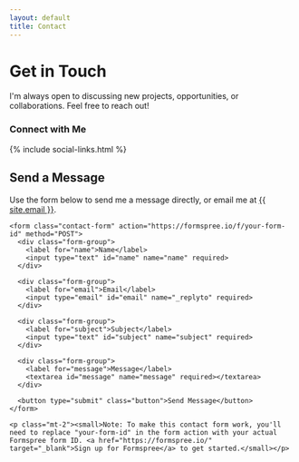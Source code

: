 ```yaml
---
layout: default
title: Contact
---
```


<div class="section">
  <h1 class="section-title">Get in Touch</h1>
  
  <p>I'm always open to discussing new projects, opportunities, or collaborations. Feel free to reach out!</p>
  
  <div class="card mb-3">
    <h3 class="mb-2">Connect with Me</h3>
    {% include social-links.html %}
  </div>
  
  <div class="section">
    <h2 class="section-title">Send a Message</h2>
    <p>Use the form below to send me a message directly, or email me at <a href="mailto:{{ site.email }}">{{ site.email }}</a>.</p>
    
    <form class="contact-form" action="https://formspree.io/f/your-form-id" method="POST">
      <div class="form-group">
        <label for="name">Name</label>
        <input type="text" id="name" name="name" required>
      </div>
      
      <div class="form-group">
        <label for="email">Email</label>
        <input type="email" id="email" name="_replyto" required>
      </div>
      
      <div class="form-group">
        <label for="subject">Subject</label>
        <input type="text" id="subject" name="subject" required>
      </div>
      
      <div class="form-group">
        <label for="message">Message</label>
        <textarea id="message" name="message" required></textarea>
      </div>
      
      <button type="submit" class="button">Send Message</button>
    </form>
    
    <p class="mt-2"><small>Note: To make this contact form work, you'll need to replace "your-form-id" in the form action with your actual Formspree form ID. <a href="https://formspree.io/" target="_blank">Sign up for Formspree</a> to get started.</small></p>
  </div>
</div>

